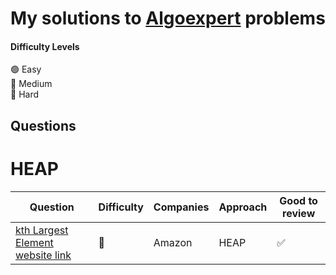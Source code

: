 # My solutions to [Algoexpert](https://www.algoexpert.io) problems 



#### Difficulty Levels

🟢 Easy  
🔵 Medium  
🔴 Hard  


## Questions

# HEAP

| Question                                                                          | Difficulty | Companies             | Approach                 | Good to review |
| --------------------------------------------------------------------------------- | ---------- | -------------------- | ------------------------ | -------------- |
| [kth Largest Element](/BST_Trees/BST_Constructor.py) [website link](https://leetcode.com/problems/kth-largest-element-in-an-array/solution/)                          | 🔵         |    Amazon       | HEAP                 | ✅             |



